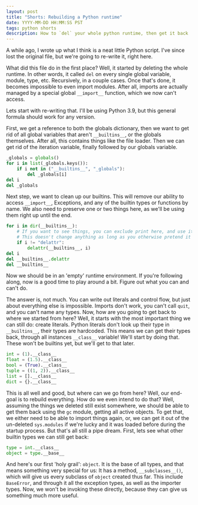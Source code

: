 ```yaml
---
layout: post
title: "Shorts: Rebuilding a Python runtime"
date: YYYY-MM-DD HH:MM:SS PST
tags: python shorts
description: How to `del` your whole python runtime, then get it back
---
```


A while ago, I wrote up what I think is a neat little Python script. I've since lost the original file, but we're going to re-write it, right here.

What did this file do in the first place? Well, it started by deleting the whole runtime. In other words, it called `del` on every single global variable, module, type, etc. Recursively, in a couple cases. Once that's done, it becomes impossible to even import modules. After all, imports are actually managed by a special global `__import__` function, which we now can't access.

Lets start with re-writing that. I'll be using Python 3.9, but this general formula should work for any version.

First, we get a reference to both the globals dictionary, then we want to get rid of all global variables that aren't `__builtins__`, or the globals themselves. After all, this contains things like the file loader. Then we can get rid of the iteration variable, finally followed by our globals variable.

```py
_globals = globals()
for i in list(_globals.keys()):
    if i not in ("__builtins__", "_globals"):
        del _globals[i]
del i
del _globals
```

Next step, we want to clean up our builtins. This will remove our ability to access `__import__`, Exceptions, and any of the builtin types or functions by name. We also need to preserve one or two things here, as we'll be using them right up until the end.

```py
for i in dir(__builtins__):
    # If you want to see things, you can exclude print here, and use it for debugging.
    # This doesn't change anything as long as you otherwise pretend it doesn't exist
    if i != "delattr":
        delattr(__builtins__, i)
del i
del __builtins__.delattr
del __builtins__
```

Now we should be in an 'empty' runtime environment. If you're following along, now is a good time to play around a bit. Figure out what you can and can't do.

The answer is, not much. You can write out literals and control flow, but just about everything else is impossible. Imports don't work, you can't call `quit`, and you can't name any types. Now, how are you going to get back to where we started from here? Well, it starts with the most important thing we can still do: create literals. Python literals don't look up their type in `__builtins__`, their types are hardcoded. This means we can get their types back, through all instances `__class__` variable! We'll start by doing that. These won't be builtins yet, but we'll get to that later.

```py
int = (1).__class__
float = (1.5).__class__
bool = (True).__class__
tuple = ((1, 2)).__class__
list = [].__class__
dict = {}.__class__
```

This is all well and good, but where can we go from here? Well, our end-goal is to rebuild everything. How do we even intend to do that? Well, assuming the things we deleted still exist somewhere, we should be able to get them back using the `gc` module, getting all active objects. To get that, we either need to be able to import things again, or, we can get it out of the un-deleted `sys.modules` if we're lucky and it was loaded before during the startup process. But that's all still a pipe dream. First, lets see what other builtin types we can still get back:

```py
type = int.__class__
object = type.__base__
```

And here's our first 'holy grail': `object`. It is the base of all types, and that means something very special for us: It has a method, `__subclasses__()`, which will give us every subclass of `object` created thus far. This include `BaseError`, and through it all the exception types, as well as the importer types. Now, we won't be invoking these directly, because they can give us something much more useful.

```py
```